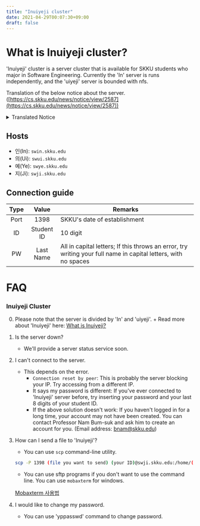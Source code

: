 ```yaml
---
title: "Inuiyeji cluster"
date: 2021-04-29T00:07:30+09:00
draft: false
---
```


# What is Inuiyeji cluster?

'Inuiyeji' cluster is a server cluster that is available for SKKU students who major in Software Engineering. Currently the 'In' server is runs independently, and the 'uiyeji' server is bounded with nfs.

Translation of the below notice about the server. ([https://cs.skku.edu/news/notice/view/2587](https://cs.skku.edu/news/notice/view/2587))

<details>
<summary>Translated Notice</summary>
[Software college's 4-node Linux cluster server setup completed]

4-node Linux cluster server is now available for SW college students.

Students who want to use it can use it freely.

**Hosts:**

```
- swin.skku.edu

- swui.skku.edu

- swye.skku.edu

- swji.skku.edu
```

- SSH Port: 1398 (SKKU's date of establishment)

- ID: Student ID

- Password: Last Name in full capital letters.

```
ex: PARK (If this throws an error, try writing your full name in capital letters, with no spaces)
```

- Others:

1. All accounts are shared by four nodes by NIS.
2. To Change password after login, use the following command: `yppasswd`
3. You can make private homepages by creating a `public_html` directory under the home directory, but due to security concerns, it will be only accessible on campus network. (It is recommended to use this only for html-related classes/courses.)
4. Account related inquiry

- Professor Nam Bum-seok(bnam@skku.edu)
</details>

## Hosts

- 인(In): `swin.skku.edu`
- 의(Ui): `swui.skku.edu`
- 예(Ye): `swye.skku.edu`
- 지(Ji): `swji.skku.edu`

## Connection guide

| Type |   Value    | Remarks                                                                                                        |
| :--: | :--------: | -------------------------------------------------------------------------------------------------------------- |
| Port |    1398    | SKKU's date of establishment                                                                                   |
|  ID  | Student ID | 10 digit                                                                                                       |
|  PW  | Last Name  | All in capital letters; If this throws an error, try writing your full name in capital letters, with no spaces |

# FAQ

### Inuiyeji Cluster

0. Please note that the server is divided by 'In' and 'uiyeji'. + Read more about 'Inuiyeji' here: [What is Inuiyeji?](../eng_translation/What%20is%20Inuiyeji.md)

1. Is the server down?
   - We'll provide a server status service soon.
2. I can't connect to the server.
   - This depends on the error.
     - `Connection reset by peer`: This is probably the server blocking your IP. Try accessing from a different IP.
     - It says my password is different: If you've ever connected to 'Inuiyeji' server before, try inserting your password and your last 8 digits of your student ID.
     - If the above solution doesn't work: If you haven't logged in for a long time, your account may not have been created. You can contact Professor Nam Bum-suk and ask him to create an account for you. (Email address: [bnam@skku.edu](mailto:bnam@skku.edu))
3. How can I send a file to 'Inuiyeji'?

   - You can use `scp` command-line utility.

   ```sh
   scp -P 1398 (file you want to send) (your ID)@swji.skku.edu:/home/(your ID)/(Directory you want the file sent to)
   ```

   - You can use sftp programs if you don't want to use the command line. You can use `mobaxterm` for windows.

   [Mobaxterm 사용법](https://github.com/SKKU-SWForum/School_FAQs/blob/main/Mobaxterm%20%EC%82%AC%EC%9A%A9%EB%B2%95.md)

4. I would like to change my password.
   - You can use 'yppasswd' command to change password.

